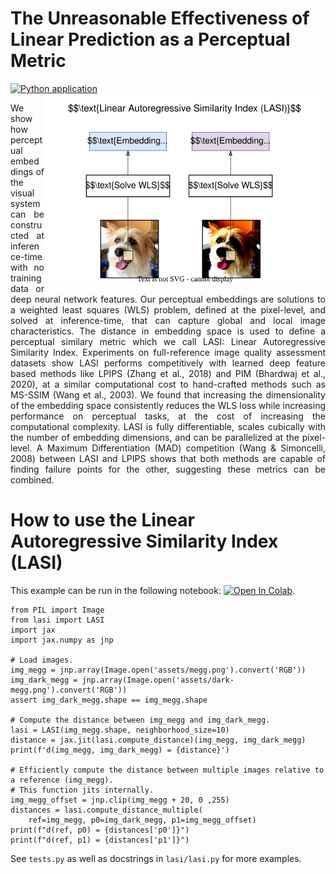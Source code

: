 # The Unreasonable Effectiveness of Linear Prediction as a Perceptual Metric
[![Python application](https://github.com/dsevero/Linear-Autoregressive-Similarity-Index/actions/workflows/tests.yml/badge.svg?branch=main)](https://github.com/dsevero/Linear-Autoregressive-Similarity-Index/actions/workflows/tests.yml)
<img src="assets/lasi.svg" width="450" align="right">


<p align="justify">
We show how perceptual embeddings of the visual system can be constructed at inference-time with no training data or deep neural network features. Our perceptual embeddings are solutions to a weighted least squares (WLS) problem, defined at the pixel-level, and solved at inference-time, that can capture global and local image characteristics. The distance in embedding space is used to define a perceptual similary metric which we call LASI: Linear Autoregressive Similarity Index. Experiments on full-reference image quality assessment datasets show LASI performs competitively with learned deep feature based methods like LPIPS (Zhang et al., 2018) and PIM (Bhardwaj et al., 2020), at a similar computational cost to hand-crafted methods such as MS-SSIM (Wang et al., 2003). We found that increasing the dimensionality of the embedding space consistently reduces the WLS loss while increasing performance on perceptual tasks, at the cost of increasing the computational complexity. LASI is fully differentiable, scales cubically with the number of embedding dimensions, and can be parallelized at the pixel-level. A Maximum Differentiation (MAD) competition (Wang & Simoncelli, 2008) between LASI and LPIPS shows that both methods are capable of finding failure points for the other, suggesting these metrics can be combined.
</p>

# How to use the Linear Autoregressive Similarity Index (LASI)
This example can be run in the following notebook: [![Open In Colab](https://colab.research.google.com/assets/colab-badge.svg)](https://colab.research.google.com/github/dsevero/Linear-Autoregressive-Similarity-Index/blob/main/Linear-Autoregressive-Similarity-Index.ipynb).

```python3
from PIL import Image
from lasi import LASI
import jax
import jax.numpy as jnp

# Load images.
img_megg = jnp.array(Image.open('assets/megg.png').convert('RGB'))
img_dark_megg = jnp.array(Image.open('assets/dark-megg.png').convert('RGB'))
assert img_dark_megg.shape == img_megg.shape

# Compute the distance between img_megg and img_dark_megg.
lasi = LASI(img_megg.shape, neighborhood_size=10)
distance = jax.jit(lasi.compute_distance)(img_megg, img_dark_megg)
print(f'd(img_megg, img_dark_megg) = {distance}')

# Efficiently compute the distance between multiple images relative to a reference (img_megg).
# This function jits internally.
img_megg_offset = jnp.clip(img_megg + 20, 0 ,255)
distances = lasi.compute_distance_multiple(
    ref=img_megg, p0=img_dark_megg, p1=img_megg_offset)
print(f"d(ref, p0) = {distances['p0']}")
print(f"d(ref, p1) = {distances['p1']}")
```

See `tests.py` as well as docstrings in `lasi/lasi.py` for more examples.
